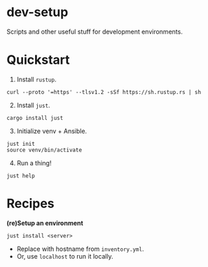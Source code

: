 # dev-setup

Scripts and other useful stuff for development environments.

# Quickstart

1. Install `rustup`.

```
curl --proto '=https' --tlsv1.2 -sSf https://sh.rustup.rs | sh
```

2. Install `just`.

```
cargo install just
```

3. Initialize venv + Ansible.

```
just init
source venv/bin/activate
```

4. Run a thing!

```
just help
```

# Recipes

**(re)Setup an environment**

```
just install <server>
```

* Replace <server> with hostname from `inventory.yml`.
* Or, use `localhost` to run it locally.
